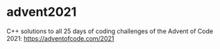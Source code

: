 # advent2021

C++ solutions to all 25 days of coding challenges of the Advent of Code 2021: https://adventofcode.com/2021
